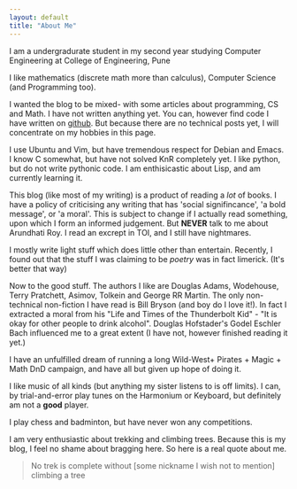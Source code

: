 ```yaml
---
layout: default
title: "About Me"
---
```


I am a undergradurate student in my second year studying Computer Engineering at College of Engineering, Pune

I like mathematics (discrete math more than calculus), Computer Science (and Programming too). 

I wanted the blog to be mixed- with some articles about programming, CS and Math. I have not written anything yet. You can, however find code I have written on [github](https://github.com/Bri9k). But because there are no technical posts yet, I will concentrate on my hobbies in this page.

I use Ubuntu and Vim, but have tremendous respect for Debian and Emacs. I know C somewhat, but have not solved KnR completely yet. I like python, but do not write pythonic code. I am enthisicastic about Lisp, and am currently learning it.

This blog (like most of my writing) is a product of reading a *lot* of books. I have a policy of criticising any writing that has 'social signifincance', 'a bold message', or 'a moral'. This is subject to change if I actually read something, upon which I form an informed judgement. But **NEVER** talk to me about Arundhati Roy. I read an excrept in TOI, and I still have nightmares.

I mostly write light stuff which does little other than entertain. Recently, I found out that the stuff I was claiming to be *poetry* was in fact limerick. (It's better that way)

Now to the good stuff. The authors I like are Douglas Adams, Wodehouse, Terry Pratchett, Asimov, Tolkein and George RR Martin. The only non-technical non-fiction I have read is Bill Bryson (and boy do I love it!). In fact I extracted a moral from his "Life and Times of the Thunderbolt Kid" - "It is okay for other people to drink alcohol".  Douglas Hofstader's Godel Eschler Bach influenced me to a great extent (I have not, however finished reading it yet.)

I have an unfulfilled dream of running a long Wild-West+ Pirates + Magic + Math DnD campaign, and have all but given up hope of doing it.

I like music of all kinds (but anything my sister listens to is off limits). I can, by trial-and-error play tunes on the Harmonium or Keyboard, but definitely am not a **good** player.

I play chess and badminton, but have never won any competitions.

I am very enthusiastic about trekking and climbing trees. Because this is my blog, I feel no shame about bragging here. So here is a real quote about me.

> No trek is complete without \[some nickname I wish not to mention\] climbing a tree
